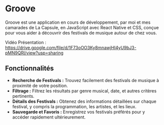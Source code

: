 # Groove

Groove est une application en cours de développement, par moi et mes camarades de La Capsule, en JavaScript avec React Native et CSS, conçue pour vous aider à découvrir des festivals de musique autour de chez vous.

Vidéo Présentation : https://drive.google.com/file/d/1F73oOO3Ky8mnawjHI4yU9bJ3-pMN9QRl/view?usp=sharing

## Fonctionnalités

- **Recherche de Festivals :** Trouvez facilement des festivals de musique à proximité de votre position.
- **Filtrage :** Filtrez les résultats par genre musical, date, et autres critères pertinents.
- **Détails des Festivals :** Obtenez des informations détaillées sur chaque festival, y compris la programmation, les artistes, et les lieux.
- **Sauvegarde et Favoris :** Enregistrez vos festivals préférés pour y accéder rapidement ultérieurement.

